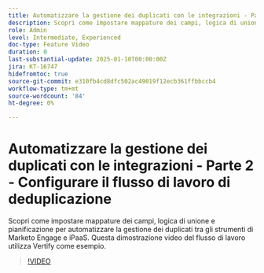 ```yaml
---
title: Automatizzare la gestione dei duplicati con le integrazioni - Parte 2 - Configurare il flusso di lavoro di deduplicazione
description: Scopri come impostare mappature dei campi, logica di unione e pianificazione per automatizzare la gestione dei duplicati tra gli strumenti di Marketo Engage e iPaaS. Questa dimostrazione video del flusso di lavoro utilizza Vertify come esempio.
role: Admin
level: Intermediate, Experienced
doc-type: Feature Video
duration: 0
last-substantial-update: 2025-01-10T00:00:00Z
jira: KT-16747
hidefromtoc: true
source-git-commit: e310fb4cd8dfc502ac49019f12ecb361ffbbccb4
workflow-type: tm+mt
source-wordcount: '84'
ht-degree: 0%

---
```



# Automatizzare la gestione dei duplicati con le integrazioni - Parte 2 - Configurare il flusso di lavoro di deduplicazione

Scopri come impostare mappature dei campi, logica di unione e pianificazione per automatizzare la gestione dei duplicati tra gli strumenti di Marketo Engage e iPaaS. Questa dimostrazione video del flusso di lavoro utilizza Vertify come esempio.

>[!VIDEO](https://video.tv.adobe.com/v/3453815/?learn=on&enablevpops&captions=ita)
